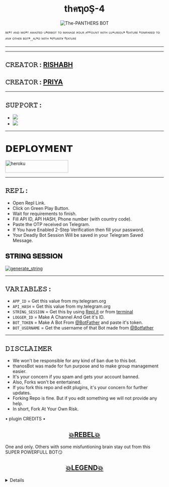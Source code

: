 <h1 align="center">
<b>thคຖ໐Ş-4</b>
</h1>
<p align="center">
  <img src="https://telegra.ph/file/96c7031243c9bbaab31eb.jpg" alt="The-PANTHERS BOT">

ᴮᴱˢᵀ ᴬᴺᴰ ᴹᴼˢᵀ ᴬᵂᴬᴵᵀᴱᴰ ᵁˢᴱᴿᴮᴼᵀ ᵀᴼ ᴹᴬᴺᴬᴳᴱ ʸᴼᵁᴿ ᴬᶜᶜᴼᵁᴺᵀ ᵂᴵᵀᴴ ᴸᵁˣᵁᴿᴵᴼᵁˢ ᶠᴱᴬᵀᵁᴿᴱ ᶜᴼᴹᴾᴬᴿᴱᴰ ᵀᴼ ᴬᴺʸ ᴼᵀᴴᴱᴿ ᴮᴼᵀˢ..ᴬᴸˢᴼ ᵂᴵᵀᴴ ˢᴱᶜᵁᴿᴵᵀʸ ᶠᴱᴬᵀᵁᴿᴱ </p>

-----


------

## 𝙲𝚁𝙴𝙰𝚃𝙾𝚁 : [RISHABH](https://t.me/MAFIARISHABH)
## 𝙲𝚁𝙴𝙰𝚃𝙾𝚁 : [PRIYA](https://t.me/PRIYAOS)

---------------

## 𝚂𝚄𝙿𝙿𝙾𝚁𝚃 :

- <a href="https://t.me/thanos_userbots"><img src="https://img.shields.io/badge/Join-SUPPORT%20GROUP-blue.svg?logo=Telegram"></a>
- <a href="https://t.me/thanosbot_chats"><img src="https://img.shields.io/badge/Join-SUPPORT%20CHANNEL-blue.svg?logo=Telegram"></a>

-------------------------------------------------

# 𝗗𝗘𝗣𝗟𝗢𝗬𝗠𝗘𝗡𝗧
<a href="https://heroku.com/deploy?template=https://github.com/@Hackeremailbot/ThanosBot-v5" target="_blank"><img src="https://img.shields.io/badge/ＤΞＰＬ♢Ｙ%20ＴＨΛＮ♢Ｓ%20√４-blue?style=for-the-badge&logo=heroku" 
height="40px" width="200px" alt="heroku" /></a>

------------------------------------------------
## 𝚁𝙴𝙿𝙻 :

- Open Repl Link.
- Click on Green Play Button.
- Wait for requirements to finish.
- Fill API ID, API HASH, Phone number (with country code).
- Paste the OTP received on Telegram.
- If You have Enabled 2-Step Verification then fill your password.
- Your Deadly Bot Session Will be saved in your Telegram Saved Message.

## 𝐒𝐓𝐑𝐈𝐍𝐆 𝐒𝐄𝐒𝐒𝐈𝐎𝐍 
   <a href="https://replit.com/@mafiarishabh/THANOS?v=1" target="_blank"><img src="https://img.shields.io/badge/run-thanos%20session-blue?style=for-the-badge&logo=repl.it" alt="generate_string" /></a>
    
-------------------------------------------------
## 𝚅𝙰𝚁𝙸𝙰𝙱𝙻𝙴𝚂 :

- `APP_ID`  =  Get this value from my.telegram.org
- `API_HASH`  =  Get this value from my.telegram.org
- `STRING_SESSION`  =  Get this by using [Repl.it](#Repl) or from [terminal](#Terminal)
- `LOGGER_ID`  =  Make A Channel And Get it's ID.
- `BOT_TOKEN`  =  Make A Bot From [@BotFather](https://t.me/botfather) and paste it's token.
- `BOT_USERNAME`  =  Get the username of that Bot made from [@Botfather](https://t.me/botfather)
------------
## 𝙳𝙸𝚂𝙲𝙻𝙰𝙸𝙼𝙴𝚁 


- We won't be responsible for any kind of ban due to this bot.
- thanosBot was made for fun purpose and to make group management easier.
- It's your concern if you spam and gets your account banned.
- Also, Forks won't be entertained.
- If you fork this repo and edit plugins, it's your concern for further updates.
- Forking Repo is fine. But if you edit something we will not provide any help.
- In short, Fork At Your Own Risk.





<summary> • plugin CREDITS • </summary>
<h2 align="center"> <a href="https://github.com/REBEL75/REBELBOT">💥REBEL💥</a></h2>
 One and only. Others with some misfuntioning brain stay out from this SUPER POWERFULL BOT😏


<h2 align="center"> <a href="https://github.com/LEGEND-OS/LEGENDBOT">💥LEGEND💥</a></h2>
</details>

<details>
